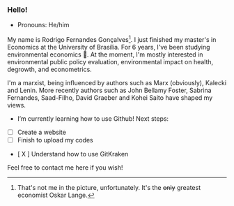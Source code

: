 ###  Hello!
- Pronouns: He/him

My name is Rodrigo Fernandes Gonçalves[^1]. I just finished my master's in Economics at the University of Brasília. For 6 years, I've been studying environmental economics 🌱. At the moment, I'm mostly interested in environmental public policy evaluation, environmental impact on health, degrowth, and econometrics. 

I'm a marxist, being influenced by authors such as Marx (obviously), Kalecki and Lenin. More recently authors such as John Bellamy Foster, Sabrina Fernandes, Saad-Filho, David Graeber and Kohei Saito have shaped my views.

- I’m currently learning how to use Github! Next steps:
- [ ] Create a website <!--https://levelup.gitconnected.com/build-a-personal-website-with-github-pages-and-hugo-6c68592204c7-->
- [ ] Finish to upload my codes
- [ X ] Understand how to use GitKraken

Feel free to contact me here if you wish!

[^1]: That's not me in the picture, unfortunately. It's the ~~only~~ greatest economist Oskar Lange.
